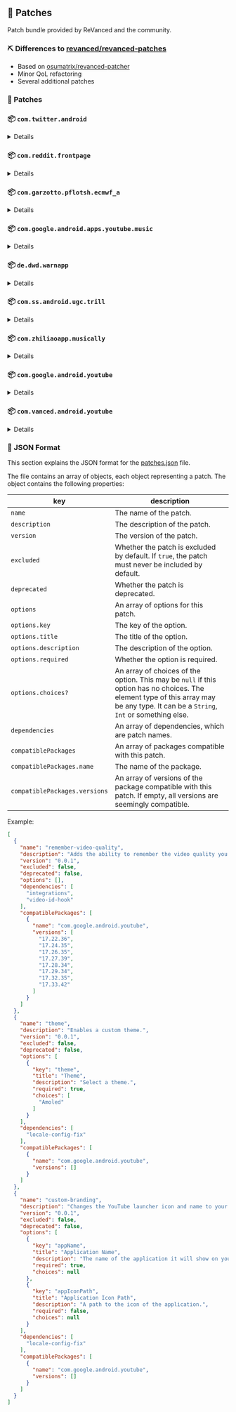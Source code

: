 ## 🧩 Patches

Patch bundle provided by ReVanced and the community.

### ⛏ Differences to [revanced/revanced-patches](https://github.com/revanced/revanced-patches)

- Based on [osumatrix/revanced-patcher](https://github.com/osumatrix/revanced-patcher)
- Minor QoL refactoring
- Several additional patches

### 💊 Patches

### 📦 `com.twitter.android`
<details>

| 💊 Patch | 📜 Description | 🏹 Target Version |
|:--------:|:--------------:|:-----------------:|
| `timeline-ads` | Removes ads from the Twitter timeline. | all |
</details>

### 📦 `com.reddit.frontpage`
<details>

| 💊 Patch | 📜 Description | 🏹 Target Version |
|:--------:|:--------------:|:-----------------:|
| `premium-icon-reddit` | Unlocking Premium Icons in reddit app. | all |
| `general-reddit-ads` | Removes general ads from the Reddit frontpage and subreddits. | all |
</details>

### 📦 `com.garzotto.pflotsh.ecmwf_a`
<details>

| 💊 Patch | 📜 Description | 🏹 Target Version |
|:--------:|:--------------:|:-----------------:|
| `pflotsh-ecmwf-subscription-unlock` | Unlocks all subscription features. | 3.5.4 |
</details>

### 📦 `com.google.android.apps.youtube.music`
<details>

| 💊 Patch | 📜 Description | 🏹 Target Version |
|:--------:|:--------------:|:-----------------:|
| `minimized-playback-music` | Enables minimized playback on Kids music. | 5.23.50 |
| `tasteBuilder-remover` | Removes the "Tell us which artists you like" card from the home screen. | 5.23.50 |
| `hide-get-premium` | Removes all "Get Premium" evidences from the avatar menu. | 5.23.50 |
| `compact-header` | Hides the music category bar at the top of the homepage. | 5.23.50 |
| `upgrade-button-remover` | Removes the upgrade tab from the pivot bar. | 5.23.50 |
| `background-play` | Enables playing music in the background. | 5.23.50 |
| `music-microg-support` | Allows YouTube Music ReVanced to run without root and under a different package name. | 5.23.50 |
| `music-video-ads` | Removes ads in the music player. | 5.23.50 |
| `codecs-unlock` | Adds more audio codec options. The new audio codecs usually result in better audio quality. | 5.23.50 |
| `exclusive-audio-playback` | Enables the option to play music without video. | 5.23.50 |
</details>

### 📦 `de.dwd.warnapp`
<details>

| 💊 Patch | 📜 Description | 🏹 Target Version |
|:--------:|:--------------:|:-----------------:|
| `promo-code-unlock` | Disables the validation of promo code. Any code will work to unlock all features. | all |
</details>

### 📦 `com.ss.android.ugc.trill`
<details>

| 💊 Patch | 📜 Description | 🏹 Target Version |
|:--------:|:--------------:|:-----------------:|
| `tiktok-download` | Removes download restrictions and changes the default path to download to. | all |
| `tiktok-seekbar` | Show progress bar for all video. | all |
| `tiktok-ads` | Removes ads from TikTok. | all |
</details>

### 📦 `com.zhiliaoapp.musically`
<details>

| 💊 Patch | 📜 Description | 🏹 Target Version |
|:--------:|:--------------:|:-----------------:|
| `tiktok-download` | Removes download restrictions and changes the default path to download to. | all |
| `tiktok-seekbar` | Show progress bar for all video. | all |
| `tiktok-ads` | Removes ads from TikTok. | all |
</details>

### 📦 `com.google.android.youtube`
<details>

| 💊 Patch | 📜 Description | 🏹 Target Version |
|:--------:|:--------------:|:-----------------:|
| `swipe-controls` | Adds volume and brightness swipe controls. | 17.33.42 |
| `downloads` | Enables downloading music and videos from YouTube. | 17.33.42 |
| `seekbar-tapping` | Enables tap-to-seek on the seekbar of the video player. | 17.33.42 |
| `disable-create-button` | Hides the create button in the navigation bar. | 17.33.42 |
| `hide-cast-button` | Hides the cast button in the video player. | all |
| `return-youtube-dislike` | Shows the dislike count of videos using the Return YouTube Dislike API. | 17.33.42 |
| `hide-autoplay-button` | Hides the autoplay button in the video player. | 17.33.42 |
| `premium-heading` | Shows premium branding on the home screen. | all |
| `custom-branding` | Changes the YouTube launcher icon and name to your choice (defaults to ReVanced). | all |
| `disable-fullscreen-panels` | Disables video description and comments panel in fullscreen view. | 17.33.42 |
| `old-quality-layout` | Enables the original quality flyout menu. | 17.33.42 |
| `hide-shorts-button` | Hides the shorts button on the navigation bar. | 17.33.42 |
| `hide-watermark` | Hides creator's watermarks on videos. | 17.33.42 |
| `sponsorblock` | Integrate SponsorBlock. | 17.33.42 |
| `enable-wide-searchbar` | Replaces the search icon with a wide search bar. This will hide the YouTube logo when active. | 17.33.42 |
| `custom-theme` | Applies a custom theme. | all |
| `tablet-mini-player` | Enables the tablet mini player layout. | 17.33.42 |
| `disable-auto-captions` | Disable forced captions from being automatically enabled. | 17.33.42 |
| `minimized-playback` | Enables minimized and background playback. | 17.33.42 |
| `client-spoof` | Spoofs the YouTube or Vanced client to prevent playback issues. | all |
| `custom-video-buffer` | Lets you change the buffers of videos. | 17.33.42 |
| `always-autorepeat` | Always repeats the playing video again. | 17.33.42 |
| `microg-support` | Allows YouTube ReVanced to run without root and under a different package name with Vanced MicroG. | 17.33.42 |
| `settings` | Adds settings for ReVanced to YouTube. | all |
| `enable-debugging` | Enables app debugging by patching the manifest file. | all |
| `custom-playback-speed` | Adds more video playback speed options. | 17.33.42 |
| `hdr-auto-brightness` | Makes the brightness of HDR videos follow the system default. | 17.33.42 |
| `remember-video-quality` | Adds the ability to remember the video quality you chose in the video quality flyout. | 17.33.42 |
| `video-ads` | Removes ads in the video player. | 17.33.42 |
| `general-ads` | Removes general ads. | 17.33.42 |
| `hide-infocard-suggestions` | Hides infocards in videos. | 17.33.42 |
</details>

### 📦 `com.vanced.android.youtube`
<details>

| 💊 Patch | 📜 Description | 🏹 Target Version |
|:--------:|:--------------:|:-----------------:|
| `client-spoof` | Spoofs the YouTube or Vanced client to prevent playback issues. | all |
</details>



### 📝 JSON Format

This section explains the JSON format for the [patches.json](patches.json) file.

The file contains an array of objects, each object representing a patch. The object contains the following properties:

| key                           | description                                                                                                                                                                           |
|-------------------------------|---------------------------------------------------------------------------------------------------------------------------------------------------------------------------------------|
| `name`                        | The name of the patch.                                                                                                                                                                |
| `description`                 | The description of the patch.                                                                                                                                                         |
| `version`                     | The version of the patch.                                                                                                                                                             |
| `excluded`                    | Whether the patch is excluded by default. If `true`, the patch must never be included by default.                                                                                     |
| `deprecated`                  | Whether the patch is deprecated.                                                                                                                                                      |
| `options`                     | An array of options for this patch.                                                                                                                                                   |
| `options.key`                 | The key of the option.                                                                                                                                                                |
| `options.title`               | The title of the option.                                                                                                                                                              |
| `options.description`         | The description of the option.                                                                                                                                                        |
| `options.required`            | Whether the option is required.                                                                                                                                                       |
| `options.choices?`            | An array of choices of the option. This may be `null` if this option has no choices. The element type of this array may be any type. It can be a `String`, `Int` or something else.   |
| `dependencies`                | An array of dependencies, which are patch names.                                                                                                                                      |
| `compatiblePackages`          | An array of packages compatible with this patch.                                                                                                                                      |
| `compatiblePackages.name`     | The name of the package.                                                                                                                                                              |
| `compatiblePackages.versions` | An array of versions of the package compatible with this patch. If empty, all versions are seemingly compatible.                                                                      |

Example:

```json
[
  {
    "name": "remember-video-quality",
    "description": "Adds the ability to remember the video quality you chose in the video quality flyout.",
    "version": "0.0.1",
    "excluded": false,
    "deprecated": false,
    "options": [],
    "dependencies": [
      "integrations",
      "video-id-hook"
    ],
    "compatiblePackages": [
      {
        "name": "com.google.android.youtube",
        "versions": [
          "17.22.36",
          "17.24.35",
          "17.26.35",
          "17.27.39",
          "17.28.34",
          "17.29.34",
          "17.32.35",
          "17.33.42"
        ]
      }
    ]
  },
  {
    "name": "theme",
    "description": "Enables a custom theme.",
    "version": "0.0.1",
    "excluded": false,
    "deprecated": false,
    "options": [
      {
        "key": "theme",
        "title": "Theme",
        "description": "Select a theme.",
        "required": true,
        "choices": [
          "Amoled"
        ]
      }
    ],
    "dependencies": [
      "locale-config-fix"
    ],
    "compatiblePackages": [
      {
        "name": "com.google.android.youtube",
        "versions": []
      }
    ]
  },
  {
    "name": "custom-branding",
    "description": "Changes the YouTube launcher icon and name to your choice (defaults to ReVanced).",
    "version": "0.0.1",
    "excluded": false,
    "deprecated": false,
    "options": [
      {
        "key": "appName",
        "title": "Application Name",
        "description": "The name of the application it will show on your home screen.",
        "required": true,
        "choices": null
      },
      {
        "key": "appIconPath",
        "title": "Application Icon Path",
        "description": "A path to the icon of the application.",
        "required": false,
        "choices": null
      }
    ],
    "dependencies": [
      "locale-config-fix"
    ],
    "compatiblePackages": [
      {
        "name": "com.google.android.youtube",
        "versions": []
      }
    ]
  }
]
```